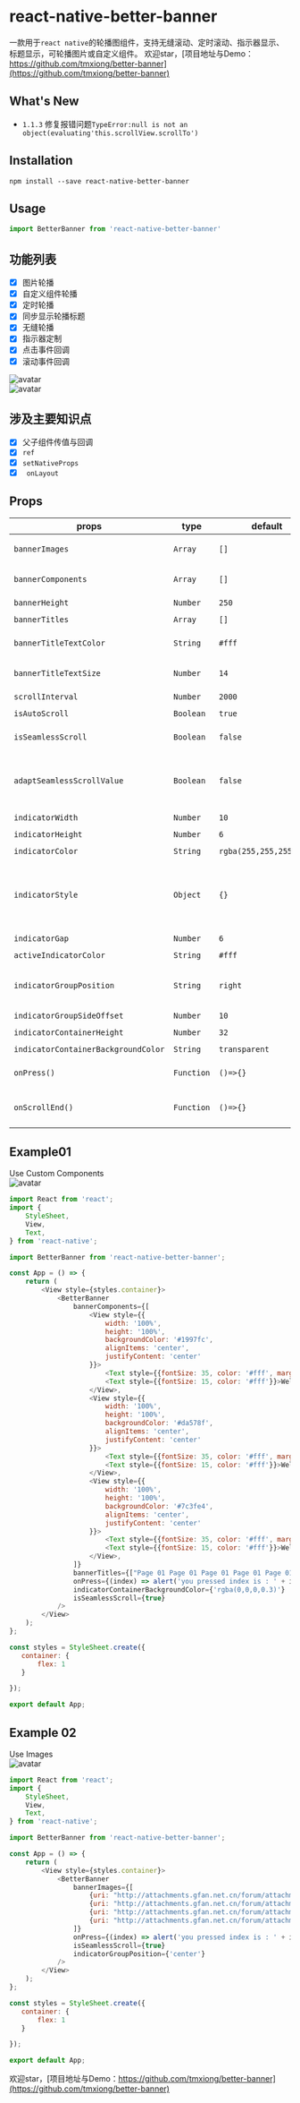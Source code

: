 # react-native-better-banner
一款用于`react native`的轮播图组件，支持无缝滚动、定时滚动、指示器显示、标题显示，可轮播图片或自定义组件。
欢迎star，[项目地址与Demo：https://github.com/tmxiong/better-banner](https://github.com/tmxiong/better-banner)

## What's New
* `1.1.3` 修复报错问题`TypeError:null is not an object(evaluating'this.scrollView.scrollTo')`

## Installation
```shell
npm install --save react-native-better-banner
```
## Usage
```js
import BetterBanner from 'react-native-better-banner'
```
## 功能列表
- [x] 图片轮播
- [x] 自定义组件轮播
- [x] 定时轮播
- [x] 同步显示轮播标题
- [x] 无缝轮播
- [x] 指示器定制
- [x] 点击事件回调
- [x] 滚动事件回调

![avatar](https://raw.githubusercontent.com/tmxiong/better-banner/master/src/screenshot/screenshot01.png)    
![avatar](https://raw.githubusercontent.com/tmxiong/better-banner/master/src/screenshot/screenshot02.png)

## 涉及主要知识点
- [x] 父子组件传值与回调
- [x] `ref`
- [x] `setNativeProps`
- [x] ` onLayout`

## Props

props | type | default | note
---|----|---|---
`bannerImages` | `Array` | `[]`| 用于展示轮播图片, 与`bannerComponents`二选一
`bannerComponents` | `Array` | `[]`| 用于展示轮播自定义组件，与`bannerImages`二选一
`bannerHeight` | `Number` | `250` | banner的默认高度
`bannerTitles` | `Array` | `[]` | 每张图片或组件对应的标题
`bannerTitleTextColor` | `String` | `#fff` | 每张图片或组件对应的标题的文字颜色
`bannerTitleTextSize` | `Number` | `14` | 每张图片或组件对应的标题的文字大小
`scrollInterval` | `Number` | `2000` | 自动轮播的时间间隔，单位`ms`
`isAutoScroll` | `Boolean` | `true` | 是否开启自动轮播
`isSeamlessScroll` | `Boolean` | `false` | 是否开启无缝滚动(iOS下正常，安卓某些机型可能出现滚动异常)
`adaptSeamlessScrollValue` | `Boolean` | `false` | 如果开启无缝滚动在某些机型滚动异常，可针对这些机型设置`true` 或 `false`, 此值实际上是设置是否显示`ScrollView`的`scrollTo`的滚动动画
`indicatorWidth` | `Number` | `10` | 指示器宽度
`indicatorHeight` | `Number` | `6` | 指示器高度
`indicatorColor` | `String` | `rgba(255,255,255,0.6)` | 指示器颜色
`indicatorStyle` | `Object` | `{}` | 指示器样式，您也可以直接使用此属性一次性设置指示器宽、高、颜色和圆角等，它会覆盖以上`indicatorWidth`,`indicatorHeight`，`indicatorColor`属性
`indicatorGap` | `Number` | `6` | 指示器之间的间隔
`activeIndicatorColor` | `String` | `#fff` | 活动指示器颜色
`indicatorGroupPosition` | `String` | `right` | 指示器组的位置，可设置`left`,`center`,`right`。如果您设置了`bannerTitles`,则此属性只能是`right`
`indicatorGroupSideOffset` | `Number` | `10` | 指示器组的左右边距
`indicatorContainerHeight` | `Number` | `32` | 指示器容器高度
`indicatorContainerBackgroundColor` | `String` | `transparent` | 指示器容器背景色
`onPress()` | `Function` | `()=>{}` | 点击轮播图后的回调函数，会传回banner的`index`
`onScrollEnd()` | `Function` | `()=>{}` | 滚动完每张轮播图的回调函数，等同于`ScrollView`的`onMomentumScrollEnd`

## Example01
Use Custom Components    
![avatar](https://raw.githubusercontent.com/tmxiong/better-banner/master/src/screenshot/01.gif)
```js
import React from 'react';
import {
    StyleSheet,
    View,
    Text,
} from 'react-native';

import BetterBanner from 'react-native-better-banner';

const App = () => {
    return (
        <View style={styles.container}>
            <BetterBanner
                bannerComponents={[
                    <View style={{
                        width: '100%',
                        height: '100%',
                        backgroundColor: '#1997fc',
                        alignItems: 'center',
                        justifyContent: 'center'
                    }}>
                        <Text style={{fontSize: 35, color: '#fff', marginBottom: 10}}>Page 01</Text>
                        <Text style={{fontSize: 15, color: '#fff'}}>Welcome! have a good time</Text>
                    </View>,
                    <View style={{
                        width: '100%',
                        height: '100%',
                        backgroundColor: '#da578f',
                        alignItems: 'center',
                        justifyContent: 'center'
                    }}>
                        <Text style={{fontSize: 35, color: '#fff', marginBottom: 10}}>Page 02</Text>
                        <Text style={{fontSize: 15, color: '#fff'}}>Welcome! have a good time</Text>
                    </View>,
                    <View style={{
                        width: '100%',
                        height: '100%',
                        backgroundColor: '#7c3fe4',
                        alignItems: 'center',
                        justifyContent: 'center'
                    }}>
                        <Text style={{fontSize: 35, color: '#fff', marginBottom: 10}}>Page 03</Text>
                        <Text style={{fontSize: 15, color: '#fff'}}>Welcome! have a good time</Text>
                    </View>,
                ]}
                bannerTitles={["Page 01 Page 01 Page 01 Page 01 Page 01 Page 01 Page 01 ", "Page 02", "Page 03"]}
                onPress={(index) => alert('you pressed index is : ' + index)}
                indicatorContainerBackgroundColor={'rgba(0,0,0,0.3)'}
                isSeamlessScroll={true}
            />
        </View>
    );
};

const styles = StyleSheet.create({
   container: {
       flex: 1
   }

});

export default App;

```
## Example 02
Use Images    
![avatar](https://raw.githubusercontent.com/tmxiong/better-banner/master/src/screenshot/02.gif)

```js
import React from 'react';
import {
    StyleSheet,
    View,
    Text,
} from 'react-native';

import BetterBanner from 'react-native-better-banner';

const App = () => {
    return (
        <View style={styles.container}>
            <BetterBanner
                bannerImages={[
                    {uri: "http://attachments.gfan.net.cn/forum/attachments2/201402/05/211339r5eizavo2g5efuar.jpg.thumb.jpg"},
                    {uri: "http://attachments.gfan.net.cn/forum/attachments2/201402/05/211342pkd8axiibj5axizi.jpg.thumb.jpg"},
                    {uri: "http://attachments.gfan.net.cn/forum/attachments2/201402/05/2113441e4dw5zvv49jkdow.jpg.thumb.jpg"},
                    {uri: "http://attachments.gfan.net.cn/forum/attachments2/201402/05/2113472s3y3y1w62n2io6y.jpg.thumb.jpg"},
                ]}
                onPress={(index) => alert('you pressed index is : ' + index)}
                isSeamlessScroll={true}
                indicatorGroupPosition={'center'}
            />
        </View>
    );
};

const styles = StyleSheet.create({
   container: {
       flex: 1
   }

});

export default App;

```

欢迎star，[项目地址与Demo：https://github.com/tmxiong/better-banner](https://github.com/tmxiong/better-banner)